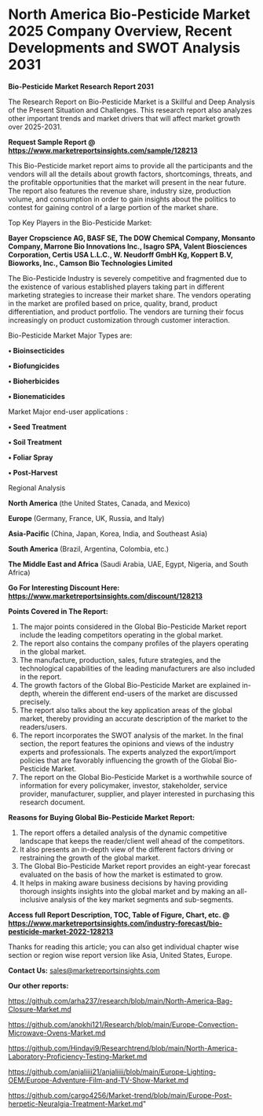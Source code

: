 # North America Bio-Pesticide Market 2025 Company Overview, Recent Developments and SWOT Analysis 2031

<strong>Bio-Pesticide Market Research Report 2031</strong>

The Research Report on Bio-Pesticide Market is a Skillful and Deep Analysis of the Present Situation and Challenges. This research report also analyzes other important trends and market drivers that will affect market growth over 2025-2031.

<strong>Request Sample Report @ <a href=https://www.marketreportsinsights.com/sample/128213>https://www.marketreportsinsights.com/sample/128213</a></strong>

This Bio-Pesticide market report aims to provide all the participants and the vendors will all the details about growth factors, shortcomings, threats, and the profitable opportunities that the market will present in the near future. The report also features the revenue share, industry size, production volume, and consumption in order to gain insights about the politics to contest for gaining control of a large portion of the market share.

Top Key Players in the Bio-Pesticide Market:

<strong>Bayer Cropscience AG, BASF SE, The DOW Chemical Company, Monsanto Company, Marrone Bio Innovations Inc., Isagro SPA, Valent Biosciences Corporation, Certis USA L.L.C., W. Neudorff GmbH Kg, Koppert B.V, Bioworks, Inc., Camson Bio Technologies Limited</strong>

The Bio-Pesticide Industry is severely competitive and fragmented due to the existence of various established players taking part in different marketing strategies to increase their market share. The vendors operating in the market are profiled based on price, quality, brand, product differentiation, and product portfolio. The vendors are turning their focus increasingly on product customization through customer interaction.

Bio-Pesticide Market Major Types are:

<strong>• Bioinsecticides

• Biofungicides

• Bioherbicides

• Bionematicides</strong>

Market Major end-user applications :

<strong>• Seed Treatment

• Soil Treatment

• Foliar Spray

• Post-Harvest</strong>

Regional Analysis

</u><strong><b>North America</b></strong> (the United States, Canada, and Mexico)

<strong><b>Europe </b></strong>(Germany, France, UK, Russia, and Italy)

<strong><b>Asia-Pacific</b></strong> (China, Japan, Korea, India, and Southeast Asia)

<strong><b>South America</b></strong> (Brazil, Argentina, Colombia, etc.)

<strong><b>The Middle East and Africa</b></strong> (Saudi Arabia, UAE, Egypt, Nigeria, and South Africa)

<strong>Go For Interesting Discount Here: <a href=https://www.marketreportsinsights.com/discount/128213>https://www.marketreportsinsights.com/discount/128213</a></strong>

<strong>Points Covered in The Report:</strong>
<ol>
  <li>The major points considered in the Global Bio-Pesticide Market report include the leading competitors operating in the global market.</li>
  <li>The report also contains the company profiles of the players operating in the global market.</li>
  <li>The manufacture, production, sales, future strategies, and the technological capabilities of the leading manufacturers are also included in the report.</li>
  <li>The growth factors of the Global Bio-Pesticide Market are explained in-depth, wherein the different end-users of the market are discussed precisely.</li>
  <li>The report also talks about the key application areas of the global market, thereby providing an accurate description of the market to the readers/users.</li>
  <li>The report incorporates the SWOT analysis of the market. In the final section, the report features the opinions and views of the industry experts and professionals. The experts analyzed the export/import policies that are favorably influencing the growth of the Global Bio-Pesticide Market.</li>
  <li>The report on the Global Bio-Pesticide Market is a worthwhile source of information for every policymaker, investor, stakeholder, service provider, manufacturer, supplier, and player interested in purchasing this research document.</li>
</ol>
<strong>Reasons for Buying Global Bio-Pesticide Market Report:</strong>

<ol>
  <li>The report offers a detailed analysis of the dynamic competitive landscape that keeps the reader/client well ahead of the competitors.</li>
  <li>It also presents an in-depth view of the different factors driving or restraining the growth of the global market.</li>
  <li>The Global Bio-Pesticide Market report provides an eight-year forecast evaluated on the basis of how the market is estimated to grow.</li>
  <li>It helps in making aware business decisions by having providing thorough insights insights into the global market and by making an all-inclusive analysis of the key market segments and sub-segments.</li>
</ol>
<strong>Access full Report Description, TOC, Table of Figure, Chart, etc. @ <a href=https://www.marketreportsinsights.com/industry-forecast/bio-pesticide-market-2022-128213>https://www.marketreportsinsights.com/industry-forecast/bio-pesticide-market-2022-128213</a></strong>


Thanks for reading this article; you can also get individual chapter wise section or region wise report version like Asia, United States, Europe.

<strong>Contact Us:</strong>
sales@marketreportsinsights.com

<strong>Our other reports:</strong>

<a href=https://github.com/arha237/research/blob/main/North-America-Bag-Closure-Market.md>https://github.com/arha237/research/blob/main/North-America-Bag-Closure-Market.md</a>

<a href=https://github.com/anokhi121/Research/blob/main/Europe-Convection-Microwave-Ovens-Market.md>https://github.com/anokhi121/Research/blob/main/Europe-Convection-Microwave-Ovens-Market.md</a>

<a href=https://github.com/Hindavi9/Researchtrend/blob/main/North-America-Laboratory-Proficiency-Testing-Market.md>https://github.com/Hindavi9/Researchtrend/blob/main/North-America-Laboratory-Proficiency-Testing-Market.md</a>

<a href=https://github.com/anjaliiii21/anjaliiii/blob/main/Europe-Lighting-OEM/Europe-Adventure-Film-and-TV-Show-Market.md>https://github.com/anjaliiii21/anjaliiii/blob/main/Europe-Lighting-OEM/Europe-Adventure-Film-and-TV-Show-Market.md</a>

<a href=https://github.com/cargo4256/Market-trend/blob/main/Europe-Post-herpetic-Neuralgia-Treatment-Market.md>https://github.com/cargo4256/Market-trend/blob/main/Europe-Post-herpetic-Neuralgia-Treatment-Market.md</a>"
